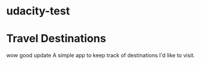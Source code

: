 # udacity-test
# Travel Destinations
wow good update
A simple app to keep track of destinations I'd like to visit.
